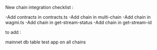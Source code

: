 New chain integration checklist :

-Add contracts in contracts.ts
-Add chain in multi-chain
-Add chain in wagmi.ts
-Add chain in get-stream-status
-Add chain in get-stream-id


to add :

mainnet db table
test app on all chains